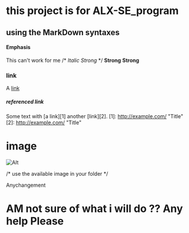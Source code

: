 
# this project is for ALX-SE_program 
## using the MarkDown syntaxes

 
#### Emphasis
  This can't work for me  /*    *Italic* _Strong_   */ 
**Strong**  __Strong__

### link

A [link](http://#)


##### referenced link
Some text with [a link][1]
another [link][2].
[1]: http://example.com/ "Title"
[2]: http://example.com/ "Title"


# image
![Alt](/wp.png "Title")

/*  use the available image in your folder  */

Anychangement


# AM not sure of what i will do     ?? Any help Please 